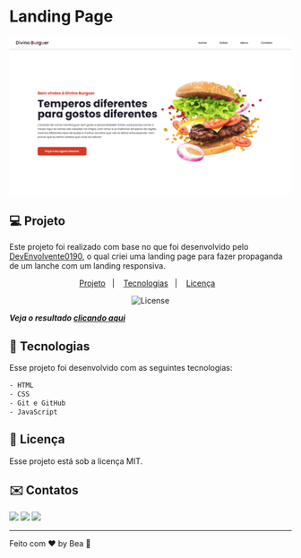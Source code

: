 # Landing Page

![preview](./.github/preview.png)

## 💻 Projeto

Este projeto foi realizado com base no que foi desenvolvido pelo [DevEnvolvente0190](https://github.com/DevEnvolvente0190), o qual criei uma landing page para fazer propaganda de um lanche com um landing responsiva. 

<p align="center">
  <a href="#-projeto">Projeto</a>&nbsp;&nbsp;&nbsp;|&nbsp;&nbsp;&nbsp;
  <a href="#-tecnologias">Tecnologias</a>&nbsp;&nbsp;&nbsp;|&nbsp;&nbsp;&nbsp;
  <a href="#memo-licença">Licença</a>&nbsp;&nbsp;&nbsp;
</p>

<p align="center">
  <img alt="License" src="https://img.shields.io/static/v1?label=license&message=MIT&color=49AA26&labelColor=000000">
</p>

_**Veja o resultado [clicando aqui](https://beaasb.github.io/Landing-Page/)**_

## 🚀 Tecnologias 
Esse projeto foi desenvolvido com as seguintes tecnologias:

    - HTML
    - CSS
    - Git e GitHub
    - JavaScript
   
## :memo: Licença

Esse projeto está sob a licença MIT.

## ✉️ Contatos
    
  <a href="https://instagram.com/beaasbb" target="_blank"><img src="https://img.shields.io/badge/-Instagram-%23E4405F?style=for-the-badge&logo=instagram&logoColor=white" target="_blank"></a>
   <a href="https://www.linkedin.com/in/beatriz-bernardes-b87a75185" target="_blank"><img src="https://img.shields.io/badge/-LinkedIn-%230077B5?style=for-the-badge&logo=linkedin&logoColor=white" target="_blank"></a> 
   <a href = "mailto:biiahh.bb@gmail.com"><img src="https://img.shields.io/badge/-Gmail-%23333?style=for-the-badge&logo=gmail&logoColor=white" target="_blank"></a>
    
---

Feito com ♥ by Bea :wave: